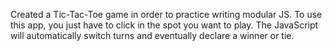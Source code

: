 Created a Tic-Tac-Toe game in order to practice writing modular JS. To use this app, you just have to click in the spot you want to play. The JavaScript will automatically switch turns and eventually declare a winner or tie. 
